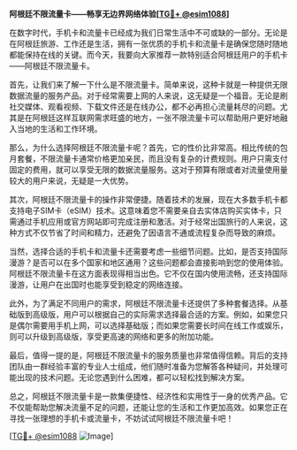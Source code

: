 **阿根廷不限流量卡——畅享无边界网络体验[[TG💪+ @esim1088](https://t.me/s/esim1088)]**

在数字时代，手机卡和流量卡已经成为我们日常生活中不可或缺的一部分。无论是在阿根廷旅游、工作还是生活，拥有一张优质的手机卡和流量卡是确保您随时随地都能保持在线的关键。而今天，我要向大家推荐一款特别适合阿根廷用户的手机卡——阿根廷不限流量卡。

首先，让我们来了解一下什么是不限流量卡。简单来说，这种卡就是一种提供无限数据流量的服务产品。对于经常需要上网的人来说，这无疑是一个福音。无论是刷社交媒体、观看视频、下载文件还是在线办公，都不必再担心流量耗尽的问题。尤其是在阿根廷这样互联网需求旺盛的地方，一张不限流量卡可以帮助用户更好地融入当地的生活和工作环境。

那么，为什么选择阿根廷不限流量卡呢？首先，它的性价比非常高。相比传统的包月套餐，不限流量卡通常价格更加亲民，而且没有复杂的计费规则。用户只需支付固定的费用，就可以享受无限的数据流量服务。这对于预算有限或者对流量使用量较大的用户来说，无疑是一大优势。

其次，阿根廷不限流量卡的操作非常便捷。随着技术的发展，现在大多数手机卡都支持电子SIM卡（eSIM）技术。这意味着您不需要亲自去实体店购买实体卡，只需通过手机应用或官方网站即可完成注册和激活。对于经常出国旅行的人来说，这种方式不仅节省了时间和精力，还避免了因语言不通或流程复杂而导致的麻烦。

当然，选择合适的手机卡和流量卡还需要考虑一些细节问题。比如，是否支持国际漫游？是否可以在多个国家和地区通用？这些问题都会直接影响到您的使用体验。阿根廷不限流量卡在这方面表现得相当出色。它不仅在国内使用流畅，还支持国际漫游，让用户在出国时也能享受到稳定的网络连接。

此外，为了满足不同用户的需求，阿根廷不限流量卡还提供了多种套餐选择。从基础版到高级版，用户可以根据自己的实际需求选择最合适的方案。例如，如果您只是偶尔需要用手机上网，可以选择基础版；而如果您需要长时间在线工作或娱乐，则可以升级到高级版，享受更高速的网络和更多的附加功能。

最后，值得一提的是，阿根廷不限流量卡的服务质量也非常值得信赖。背后的支持团队由一群经验丰富的专业人士组成，他们随时准备为您解答各种疑问，并处理可能出现的技术问题。无论您遇到什么困难，都可以轻松找到解决方案。

总之，阿根廷不限流量卡是一款集便捷性、经济性和实用性于一身的优秀产品。它不仅能帮助您解决流量不足的问题，还能让您的生活和工作更加高效。如果您正在寻找一张理想的手机卡或流量卡，不妨试试阿根廷不限流量卡吧！

[[TG💪+ @esim1088](https://t.me/s/esim1088) ![Image](https://i.postimg.cc/4NQfJmqS/Snipaste-2025-05-13-00-14-12.png)]